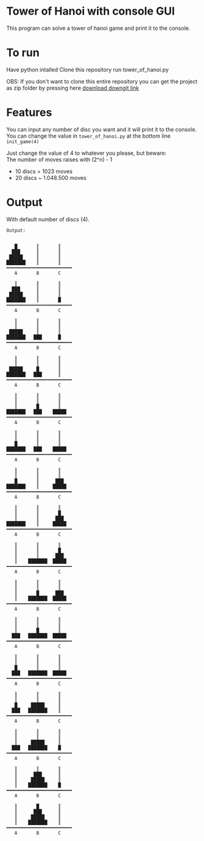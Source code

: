 # Tower of Hanoi with console GUI
This program can solve a tower of hanoi game and print it to the console. 

# To run
Have python intalled
Clone this repository
run tower_of_hanoi.py 

OBS: If you don't want to clone this entire repository you can get the project as zip folder by pressing here [download downgit link](https://www.google.com "download")

# Features
You can input any number of disc you want and it will print it to the console. <br>
You can change the value in ```tower_of_hanoi.py``` at the bottom line ```init_game(4)```

Just change the value of 4 to whatever you please, but beware: <br>
The number of moves raises with (2^n) - 1
- 10 discs =      1023 moves
- 20 discs ~ 1.048.500 moves

# Output 
With default number of discs (4).
```
Output: 


   █       ║       ║   
  ███      ║       ║
 █████     ║       ║   
███████    ║       ║
━━━━━━━━━━━━━━━━━━━━━━━━
   A       B       C

   ║       ║       ║
  ███      ║       ║
 █████     ║       ║
███████    ║       █
━━━━━━━━━━━━━━━━━━━━━━━━
   A       B       C

   ║       ║       ║
   ║       ║       ║
 █████     ║       ║
███████   ███      █
━━━━━━━━━━━━━━━━━━━━━━━━
   A       B       C

   ║       ║       ║
   ║       ║       ║
 █████     █       ║
███████   ███      ║
━━━━━━━━━━━━━━━━━━━━━━━━
   A       B       C

   ║       ║       ║
   ║       ║       ║
   ║       █       ║
███████   ███    █████
━━━━━━━━━━━━━━━━━━━━━━━━
   A       B       C

   ║       ║       ║
   ║       ║       ║
   █       ║       ║
███████   ███    █████
━━━━━━━━━━━━━━━━━━━━━━━━
   A       B       C

   ║       ║       ║
   ║       ║       ║
   █       ║      ███
███████    ║     █████
━━━━━━━━━━━━━━━━━━━━━━━━
   A       B       C

   ║       ║       ║
   ║       ║       █
   ║       ║      ███
███████    ║     █████
━━━━━━━━━━━━━━━━━━━━━━━━
   A       B       C

   ║       ║       ║
   ║       ║       █
   ║       ║      ███
   ║    ███████  █████
━━━━━━━━━━━━━━━━━━━━━━━━
   A       B       C

   ║       ║       ║
   ║       ║       ║
   ║       █      ███
   ║    ███████  █████
━━━━━━━━━━━━━━━━━━━━━━━━
   A       B       C

   ║       ║       ║
   ║       ║       ║
   ║       █       ║
  ███   ███████  █████
━━━━━━━━━━━━━━━━━━━━━━━━
   A       B       C

   ║       ║       ║
   ║       ║       ║
   █       ║       ║
  ███   ███████  █████
━━━━━━━━━━━━━━━━━━━━━━━━
   A       B       C

   ║       ║       ║
   ║       ║       ║
   █     █████     ║
  ███   ███████    ║
━━━━━━━━━━━━━━━━━━━━━━━━
   A       B       C

   ║       ║       ║
   ║       ║       ║
   ║     █████     ║
  ███   ███████    █
━━━━━━━━━━━━━━━━━━━━━━━━
   A       B       C

   ║       ║       ║
   ║      ███      ║
   ║     █████     ║
   ║    ███████    █
━━━━━━━━━━━━━━━━━━━━━━━━
   A       B       C

   ║       █       ║
   ║      ███      ║
   ║     █████     ║
   ║    ███████    ║
━━━━━━━━━━━━━━━━━━━━━━━━
   A       B       C
```